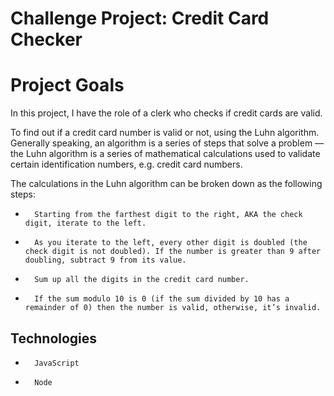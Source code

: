 # Challenge Project: Credit Card Checker
# Project Goals

In this project, I have the role of a clerk who checks if credit cards are valid. 

To find out if a credit card number is valid or not, using the Luhn algorithm. Generally speaking, an algorithm is a series of steps that solve a problem — the Luhn algorithm is a series of mathematical calculations used to validate certain identification numbers, e.g. credit card numbers. 

The calculations in the Luhn algorithm can be broken down as the following steps:
* 		Starting from the farthest digit to the right, AKA the check digit, iterate to the left.
* 		As you iterate to the left, every other digit is doubled (the check digit is not doubled). If the number is greater than 9 after doubling, subtract 9 from its value.
* 		Sum up all the digits in the credit card number.
* 		If the sum modulo 10 is 0 (if the sum divided by 10 has a remainder of 0) then the number is valid, otherwise, it’s invalid.



## Technologies

* 		JavaScript
* 		Node


